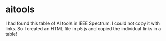 # aitools
I had found this table of AI tools in IEEE Spectrum.
I could not copy it with links. So I created an HTML file in p5.js and copied the individual links in a table!
